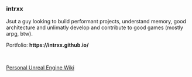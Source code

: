 ### intrxx

Jsut a guy looking to build performant projects, understand memory, good architecture and unlimatly develop and contribute to good games (mostly arpg, btw).

<p align="left">
  Portfolio: <b>https://intrxx.github.io/</b>
</p>
<br/>
<p align="left">
  <a href="https://github.com/intrxx/PersonalUnrealEngineWiki"> Personal Unreal Engine Wiki</a>
</p>





